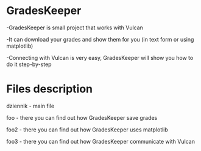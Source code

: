 # GradesKeeper 
 -GradesKeeper is small project that works with Vulcan
 
 -It can download your grades and show them for you (in text form or using matplotlib)
 
 -Connecting with Vulcan is very easy, GradesKeeper will show you how to do it step-by-step


# Files description
 
 dziennik - main file
 
 foo - there you can find out how GradesKeeper save grades
 
 foo2 - there you can find out how GradesKeeper uses matplotlib
 
 foo3 - there you can find out how GradesKeeper communicate with Vulcan
